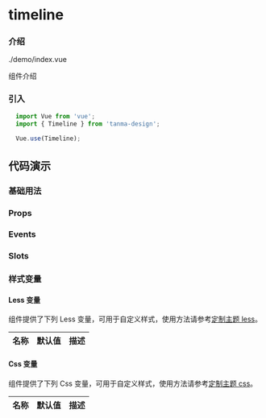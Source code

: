 # timeline

### 介绍

<demo-code>./demo/index.vue</demo-code>


组件介绍

### 引入

```js
  import Vue from 'vue';
  import { Timeline } from 'tanma-design';
  
  Vue.use(Timeline);
```

## 代码演示

### 基础用法


### Props

### Events

### Slots

### 样式变量

#### Less 变量

组件提供了下列 Less 变量，可用于自定义样式，使用方法请参考[定制主题 less](#/theme)。

名称 | 默认值 | 描述
-- | -- | --

#### Css 变量

组件提供了下列 Css 变量，可用于自定义样式，使用方法请参考[定制主题 css](#/theme2)。

名称 | 默认值 | 描述
-- | -- | --
